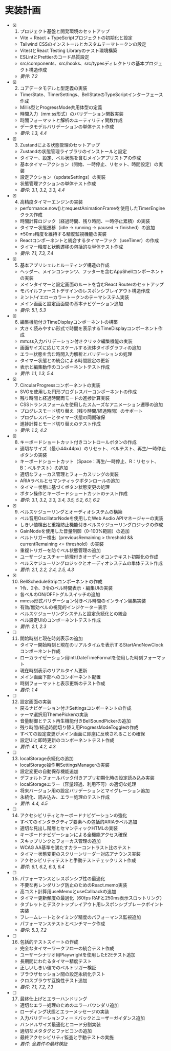 # 実装計画

- [x] 1. プロジェクト基盤と開発環境のセットアップ
  - Vite + React + TypeScriptプロジェクトの初期化と設定
  - Tailwind CSSのインストールとカスタムテーマトークンの設定
  - VitestとReact Testing Libraryのテスト環境構築
  - ESLintとPrettierのコード品質設定
  - src/components、src/hooks、src/typesディレクトリの基本プロジェクト構造作成
  - _要件: 7.2_

- [x] 2. コアデータモデルと型定義の実装
  - TimerState、TimerSettings、BellStateのTypeScriptインターフェース作成
  - Millis型とProgressMode共用体型の定義
  - 時間入力（mm:ss形式）のバリデーション関数実装
  - 時間フォーマットと解析のユーティリティ関数作成
  - データモデルバリデーションの単体テスト作成
  - _要件: 1.3, 4.4_

- [x] 3. Zustandによる状態管理のセットアップ
  - Zustandの状態管理ライブラリのインストールと設定
  - タイマー、設定、ベル状態を含むメインアプリストアの作成
  - 基本タイマーアクション（開始、一時停止、リセット、時間設定）の実装
  - 設定アクション（updateSettings）の実装
  - 状態管理アクションの単体テスト作成
  - _要件: 3.1, 3.2, 3.3, 4.4_

- [x] 4. 高精度タイマーエンジンの実装
  - performance.now()とrequestAnimationFrameを使用したTimerEngineクラス作成
  - 時間計算ロジック（経過時間、残り時間、一時停止累積）の実装
  - タイマー状態遷移（idle → running → paused → finished）の追加
  - ±50ms精度を維持する精度監視機能の実装
  - Reactコンポーネントと統合するタイマーフック（useTimer）の作成
  - タイマー精度と状態遷移の包括的な単体テスト作成
  - _要件: 7.1, 7.3, 7.4_

- [x] 5. 基本アプリシェルとルーティング構造の作成
  - ヘッダー、メインコンテンツ、フッターを含むAppShellコンポーネントの実装
  - メインタイマーと設定画面のルートを含むReact Routerのセットアップ
  - モバイルファーストデザインのレスポンシブレイアウト構造作成
  - ミント/イエローカラートークンのテーマシステム実装
  - メイン画面と設定画面間の基本ナビゲーション追加
  - _要件: 5.1, 5.3_

- [x] 6. 編集機能付きTimeDisplayコンポーネントの構築
  - 大きく読みやすい形式で時間を表示するTimeDisplayコンポーネント作成
  - mm:ss入力バリデーション付きクリック編集機能の実装
  - 画面サイズに応じてスケールする流体タイポグラフィの追加
  - エラー状態を含む時間入力解析とバリデーションの処理
  - タイマー状態との統合による時間設定の更新
  - 表示と編集動作のコンポーネントテスト作成
  - _要件: 1.1, 1.3, 5.4_

- [x] 7. CircularProgressコンポーネントの実装
  - SVGを使用した円形プログレスバーコンポーネントの作成
  - 残り時間と経過時間両モードの進捗計算実装
  - CSSトランスフォームを使用したスムーズなアニメーション遷移の追加
  - プログレスモード切り替え（残り時間/経過時間）のサポート
  - プログレスバーとタイマー状態の同期確保
  - 進捗計算とモード切り替えのテスト作成
  - _要件: 1.2, 4.2_

- [x] 8. キーボードショートカット付きコントロールボタンの作成
  - 適切なサイズ（最小44x44px）のリセット、ベルテスト、再生/一時停止ボタンの実装
  - キーボードショートカット（Space：再生/一時停止、R：リセット、B：ベルテスト）の追加
  - 適切なフォーカス管理とフォーカスリングの実装
  - ARIAラベルとセマンティックボタンロールの追加
  - タイマー状態に基づくボタン状態変更の処理
  - ボタン操作とキーボードショートカットのテスト作成
  - _要件: 3.1, 3.2, 3.3, 3.4, 3.5, 5.2, 6.1, 6.2_

- [x] 9. ベルスケジューリングとオーディオシステムの構築
  - ベル音用OscillatorNodeを使用したWeb Audio APIマネージャーの実装
  - しきい値検出と重複防止機能付きベルスケジューリングロジックの作成
  - GainNodeを使用した音量制御（0-100%範囲）の追加
  - ベルトリガー検出（previousRemaining > threshold && currentRemaining <= threshold）の実装
  - 重複トリガーを防ぐベル状態管理の追加
  - ユーザージェスチャー処理付きオーディオコンテキスト初期化の作成
  - ベルスケジューリングロジックとオーディオシステムの単体テスト作成
  - _要件: 2.1, 2.2, 2.4, 2.5, 4.3_

- [x] 10. BellScheduleStripコンポーネントの作成
  - 1令、2令、3令のベル時間表示・編集UIの実装
  - 各ベルのON/OFFトグルスイッチの追加
  - mm:ss形式バリデーション付きベル時間のインライン編集実装
  - 有効/無効ベルの視覚的インジケーター表示
  - ベルスケジューリングシステムと設定永続化との統合
  - ベル設定UIのコンポーネントテスト作成
  - _要件: 2.1, 2.3_

- [ ] 11. 開始時刻と現在時刻表示の追加
  - タイマー開始時刻と現在のリアルタイムを表示するStartAndNowClockコンポーネント作成
  - ローカライゼーション用Intl.DateTimeFormatを使用した時刻フォーマット
  - 現在時刻表示のリアルタイム更新
  - メイン画面下部へのコンポーネント配置
  - 時刻フォーマットと表示更新のテスト作成
  - _要件: 1.4_

- [ ] 12. 設定画面の実装
  - 戻るナビゲーション付きSettingsコンポーネントの作成
  - テーマ選択用ThemePickerの実装
  - 音量制御とテスト再生機能付きBellSoundPickerの追加
  - 残り時間/経過時間切り替え用ProgressModeToggleの作成
  - すべての設定変更がメイン画面に即座に反映されることの確保
  - 設定UIと即時更新のコンポーネントテスト作成
  - _要件: 4.1, 4.2, 4.3_

- [ ] 13. localStorage永続化の追加
  - localStorage操作用SettingsManagerの実装
  - 設定変更の自動保存機能追加
  - デフォルトフォールバック付きアプリ初期化時の設定読み込み実装
  - localStorageエラー（容量超過、利用不可）の適切な処理
  - 将来バージョン用の設定バリデーションとマイグレーション追加
  - 永続化、読み込み、エラー処理のテスト作成
  - _要件: 4.4, 4.5_

- [ ] 14. アクセシビリティとキーボードナビゲーションの強化
  - すべてのインタラクティブ要素への包括的ARIAラベル追加
  - 適切な見出し階層とセマンティックHTMLの実装
  - キーボードナビゲーションによる全機能アクセス確保
  - スキップリンクとフォーカス管理の追加
  - WCAG AA基準を満たすカラーコントラスト比のテスト
  - タイマー状態変更のスクリーンリーダー対応アナウンス実装
  - アクセシビリティテストと手動テストチェックリスト作成
  - _要件: 6.1, 6.2, 6.3, 6.4_

- [ ] 15. パフォーマンスとレスポンシブ性の最適化
  - 不要な再レンダリング防止のためのReact.memo実装
  - 高コスト計算用useMemoとuseCallbackの追加
  - タイマー更新頻度の最適化（60fps RAFと250ms表示スロットリング）
  - タブレットとデスクトップレイアウト用レスポンシブブレークポイント実装
  - フレームレートとタイミング精度のパフォーマンス監視追加
  - パフォーマンステストとベンチマーク作成
  - _要件: 5.3, 7.2_

- [ ] 16. 包括的テストスイートの作成
  - 完全なタイマーワークフローの統合テスト作成
  - ユーザーシナリオ用Playwrightを使用したE2Eテスト追加
  - 長期間にわたるタイマー精度テスト
  - 正しいしきい値でのベルトリガー検証
  - ブラウザセッション間の設定永続化テスト
  - クロスブラウザ互換性テスト追加
  - _要件: 7.1, 7.2, 7.3_

- [ ] 17. 最終仕上げとエラーハンドリング
  - 適切なエラー処理のためのエラーバウンダリ追加
  - ローディング状態とエラーメッセージの実装
  - 入力バリデーションフィードバックとユーザーガイダンス追加
  - バンドルサイズ最適化とコード分割実装
  - 適切なメタタグとファビコンの追加
  - 最終アクセシビリティ監査と手動テストの実施
  - _要件: 全要件の最終検証_